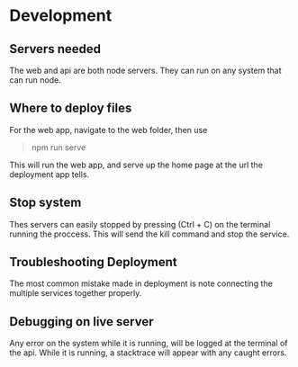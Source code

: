 # Development
## Servers needed
The web and api are both node servers. They can run on any system that can run node. 

## Where to deploy files
For the web app, navigate to the web folder, then use <br>
>npm run serve<br>

This will run the web app, and serve up the home page at the url the deployment app tells.


## Stop system
Thes servers can easily stopped by pressing (Ctrl + C) on the terminal running the proccess. This will send the kill command and stop the service.

## Troubleshooting Deployment
The most common mistake made in deployment is note connecting the multiple services together properly. 

## Debugging on live server
Any error on the system while it is running, will be logged at the terminal of the api. While it is running, a stacktrace will appear with any caught errors.